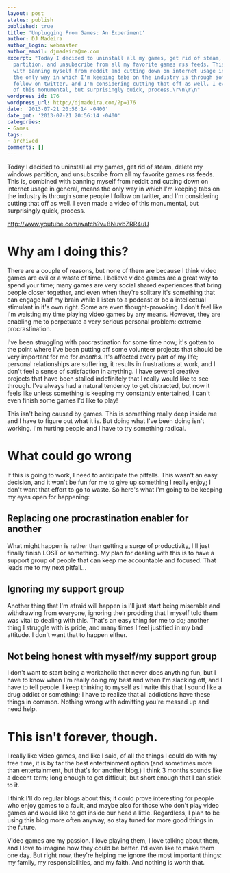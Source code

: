 ```yaml
---
layout: post
status: publish
published: true
title: 'Unplugging From Games: An Experiment'
author: DJ Madeira
author_login: webmaster
author_email: djmadeira@me.com
excerpt: "Today I decided to uninstall all my games, get rid of steam, delete my windows
  partition, and unsubscribe from all my favorite games rss feeds. This is, combined
  with banning myself from reddit and cutting down on internet usage in general, means
  the only way in which I'm keeping tabs on the industry is through some people I
  follow on twitter, and I'm considering cutting that off as well. I even made a video
  of this monumental, but surprisingly quick, process.\r\n\r\n"
wordpress_id: 176
wordpress_url: http://djmadeira.com/?p=176
date: '2013-07-21 20:56:14 -0400'
date_gmt: '2013-07-21 20:56:14 -0400'
categories:
- Games
tags: 
- archived
comments: []
---
```

Today I decided to uninstall all my games, get rid of steam, delete my windows partition, and unsubscribe from all my favorite games rss feeds. This is, combined with banning myself from reddit and cutting down on internet usage in general, means the only way in which I'm keeping tabs on the industry is through some people I follow on twitter, and I'm considering cutting that off as well. I even made a video of this monumental, but surprisingly quick, process.

http://www.youtube.com/watch?v=8NuvbZRR4uU

<h1>Why am I doing this?</h1>
There are a couple of reasons, but none of them are because I think video games are evil or a waste of time. I believe video games are a great way to spend your time; many games are very social shared experiences that bring people closer together, and even when they're solitary it's something that can engage half my brain while I listen to a podcast or be a intellectual stimulant in it's own right. Some are even thought-provoking. I don't feel like I'm waisting my time playing video games by any means. However, they are enabling me to perpetuate a very serious personal problem: extreme procrastination.

I've been struggling with procrastination for some time now; it's gotten to the point where I've been putting off some volunteer projects that should be very important for me for <em>months</em>. It's affected every part of my life; personal relationships are suffering, it results in frustrations at work, and I don't feel a sense of satisfaction in anything. I have several creative projects that have been stalled indefinitely that I really would like to see through. I've always had a natural tendency to get distracted, but now it feels like unless something is keeping my constantly entertained, I can't even finish some games I'd like to play!

This isn't being caused by games. This is something really deep inside me and I have to figure out what it is. But doing what I've been doing isn't working. I'm hurting people and I have to try something radical.

<h1>What could go wrong</h1>
If this is going to work, I need to anticipate the pitfalls. This wasn't an easy decision, and it won't be fun for me to give up something I really enjoy; I don't want that effort to go to waste. So here's what I'm going to be keeping my eyes open for happening:

<h2>Replacing one procrastination enabler for another</h2>
What might happen is rather than getting a surge of productivity, I'll just finally finish LOST or something. My plan for dealing with this is to have a support group of people that can keep me accountable and focused. That leads me to my next pitfall...

<h2>Ignoring my support group</h2>
Another thing that I'm afraid will happen is I'll just start being miserable and withdrawing from everyone, ignoring their prodding that I myself told them was vital to dealing with this. That's an easy thing for me to do; another thing I struggle with is pride, and many times I feel justified in my bad attitude. I don't want that to happen either.

<h2>Not being honest with myself/my support group</h2>
I don't want to start being a workaholic that never does anything fun, but I have to know when I'm really doing my best and when I'm slacking off, and I have to tell people. I keep thinking to myself as I write this that I sound like a drug addict or something; I have to realize that all addictions have these things in common. Nothing wrong with admitting you're messed up and need help.

<h1>This isn't forever, though.</h1>
I really like video games, and like I said, of all the things I could do with my free time, it is by far the best entertainment option (and sometimes more than entertainment, but that's for another blog.) I think 3 months sounds like a decent term; long enough to get difficult, but short enough that I can stick to it.

I think I'll do regular blogs about this; it could prove interesting for people who enjoy games to a fault, and maybe also for those who don't play video games and would like to get inside our head a little. Regardless, I plan to be using this blog more often anyway, so stay tuned for more good things in the future.

Video games are my passion. I love playing them, I love talking about them, and I love to imagine how they could be better. I'd even like to make them one day. But right now, they're helping me ignore the most important things: my family, my responsibilities, and my faith. And nothing is worth that.
